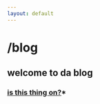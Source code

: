 ```yaml
---
layout: default
---
```


# /blog

## welcome to da blog

### [is this thing on?](http://jased.site/blog/is-this-thing-on)*
